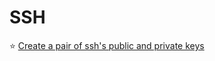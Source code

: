 # SSH

⭐️ [Create a pair of ssh's public and private keys](https://gist.github.com/Chengings/6e2d8d3b0f3d7851e55183426b344859)

